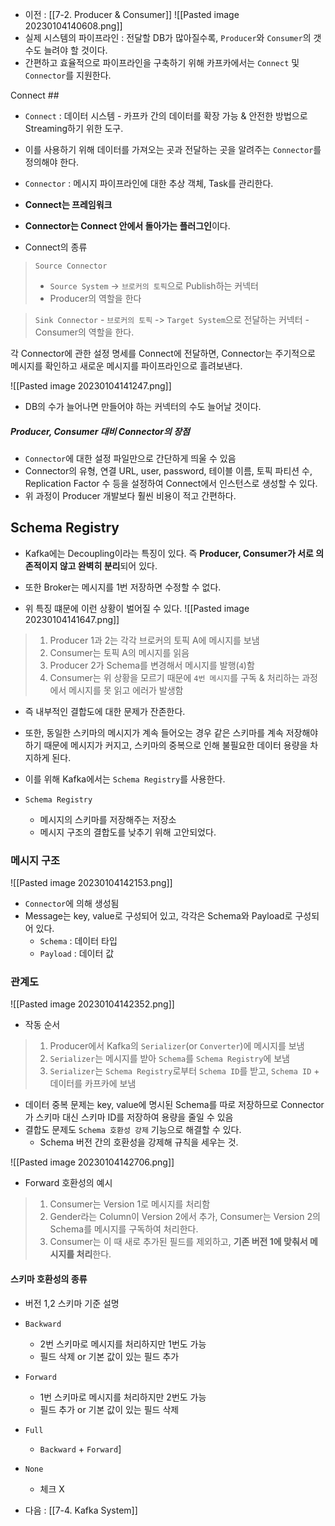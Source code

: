 - 이전 : [[7-2. Producer & Consumer]]
![[Pasted image 20230104140608.png]]
- 실제 시스템의 파이프라인 : 전달할 DB가 많아질수록, `Producer`와 `Consumer`의 갯수도 늘려야 할 것이다.
- 간편하고 효율적으로 파이프라인을 구축하기 위해 카프카에서는 `Connect` 및 `Connector`를 지원한다.

Connect ##  

- `Connect` : 데이터 시스템 - 카프카 간의 데이터를 확장 가능 & 안전한 방법으로 Streaming하기 위한 도구.
- 이를 사용하기 위해 데이터를 가져오는 곳과 전달하는 곳을 알려주는 `Connector`를 정의해야 한다. 
- `Connector` : 메시지 파이프라인에 대한 추상 객체, Task를 관리한다.

- **Connect는 프레임워크**
- **Connector는 Connect 안에서 돌아가는 플러그인**이다.

- Connect의 종류
>  `Source Connector` 
>- `Source System` -> `브로커의 토픽`으로 Publish하는 커넥터
> - Producer의 역할을 한다

> `Sink Connector`
	- `브로커의 토픽` -> `Target System`으로 전달하는 커넥터
	- Consumer의 역할을 한다.

각 Connector에 관한 설정 명세를 Connect에 전달하면, Connector는 주기적으로 메시지를 확인하고 새로운 메시지를 파이프라인으로 흘려보낸다.

![[Pasted image 20230104141247.png]]
- DB의 수가 늘어나면 만들어야 하는 커넥터의 수도 늘어날 것이다.

##### Producer, Consumer 대비 Connector의 장점
- `Connector`에 대한 설정 파일만으로 간단하게 띄울 수 있음
- Connector의 유형, 연결 URL, user, password, 테이블 이름, 토픽 파티션 수, Replication Factor 수 등을 설정하여 Connect에서 인스턴스로 생성할 수 있다. 
- 위 과정이 Producer 개발보다 훨씬 비용이 적고 간편하다.

## Schema Registry
- Kafka에는 Decoupling이라는 특징이 있다. 즉 **Producer, Consumer가 서로 의존적이지 않고 완벽히 분리**되어 있다.
- 또한 Broker는 메시지를 1번 저장하면 수정할 수 없다.

- 위 특징 떄문에 이런 상황이 벌어질 수 있다.
![[Pasted image 20230104141647.png]]
> 1. Producer 1과 2는 각각 브로커의 토픽 A에 메시지를 보냄
> 2. Consumer는 토픽 A의 메시지를 읽음
> 3. Producer 2가 Schema를 변경해서 메시지를 발행(`4`)함
> 4. Consumer는 위 상황을 모르기 때문에 `4번 메시지`를 구독 & 처리하는 과정에서 메시지를 못 읽고 에러가 발생함

- 즉 내부적인 결합도에 대한 문제가 잔존한다.
- 또한, 동일한 스키마의 메시지가 계속 들어오는 경우 같은 스키마를 계속 저장해야 하기 때문에 메시지가 커지고, 스키마의 중복으로 인해 불필요한 데이터 용량을 차지하게 된다.

- 이를 위해 Kafka에서는 `Schema Registry`를 사용한다.
- `Schema Registry` 
	- 메시지의 스키마를 저장해주는 저장소
	- 메시지 구조의 결합도를 낮추기 위해 고안되었다. 

### 메시지 구조
![[Pasted image 20230104142153.png]]
- `Connector`에 의해 생성됨
- Message는 key, value로 구성되어 있고, 각각은 Schema와 Payload로 구성되어 있다.
	- `Schema` : 데이터 타입
	- `Payload` : 데이터 값

### 관계도
![[Pasted image 20230104142352.png]]
- 작동 순서
> 1. Producer에서 Kafka의 `Serializer`(or `Converter`)에 메시지를 보냄
> 2. `Serializer`는 메시지를 받아 `Schema`를 `Schema Registry`에 보냄
> 3. `Serializer`는 `Schema Registry`로부터 `Schema ID`를 받고, `Schema ID` + 데이터를 카프카에 보냄

- 데이터 중복 문제는 key, value에 명시된 Schema를 따로 저장하므로 Connector가 스키마 대신 스키마 ID를 저장하여 용량을 줄일 수 있음
- 결합도 문제도 `Schema 호환성 강제` 기능으로 해결할 수 있다.
	- Schema 버전 간의 호환성을 강제해 규칙을 세우는 것.

![[Pasted image 20230104142706.png]]
- Forward 호환성의 예시
> 1. Consumer는 Version 1로 메시지를 처리함
> 2. Gender라는 Column이 Version 2에서 추가, Consumer는 Version 2의 Schema를 메시지를 구독하여 처리한다.
> 3. Consumer는 이 때 새로 추가된 필드를 제외하고, **기존 버전 1에 맞춰서 메시지를 처리**한다.

#### 스키마 호환성의 종류
- 버전 1,2 스키마 기준 설명
- `Backward`
	- 2번 스키마로 메시지를 처리하지만 1번도 가능 
	- 필드 삭제 or 기본 값이 있는 필드 추가
- `Forward`
	- 1번 스키마로 메시지를 처리하지만 2번도 가능
	- 필드 추가 or 기본 값이 있는 필드 삭제
- `Full`
	- `Backward` + `Forward`]
- `None` 
	- 체크 X


- 다음 : [[7-4. Kafka System]]